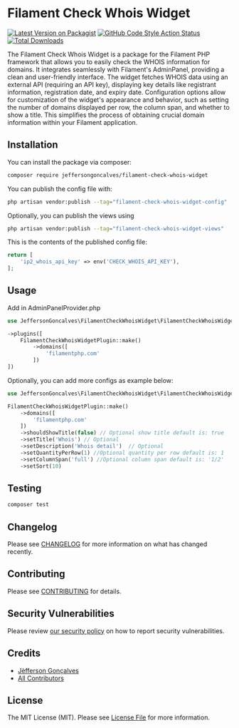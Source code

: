 # Filament Check Whois Widget

[![Latest Version on Packagist](https://img.shields.io/packagist/v/jeffersongoncalves/filament-check-whois-widget.svg?style=flat-square)](https://packagist.org/packages/jeffersongoncalves/filament-check-whois-widget)
[![GitHub Code Style Action Status](https://img.shields.io/github/actions/workflow/status/jeffersongoncalves/filament-check-whois-widget/fix-php-code-style-issues.yml?branch=main&label=code%20style&style=flat-square)](https://github.com/jeffersongoncalves/filament-check-whois-widget/actions?query=workflow%3A"Fix+PHP+code+styling"+branch%3Amain)
[![Total Downloads](https://img.shields.io/packagist/dt/jeffersongoncalves/filament-check-whois-widget.svg?style=flat-square)](https://packagist.org/packages/jeffersongoncalves/filament-check-whois-widget)

The Filament Check Whois Widget is a package for the Filament PHP framework that allows you to easily check the WHOIS information for domains. It integrates seamlessly with Filament's AdminPanel, providing a clean and user-friendly interface. The widget fetches WHOIS data using an external API (requiring an API key), displaying key details like registrant information, registration date, and expiry date. Configuration options allow for customization of the widget's appearance and behavior, such as setting the number of domains displayed per row, the column span, and whether to show a title. This simplifies the process of obtaining crucial domain information within your Filament application.

## Installation

You can install the package via composer:

```bash
composer require jeffersongoncalves/filament-check-whois-widget
```

You can publish the config file with:

```bash
php artisan vendor:publish --tag="filament-check-whois-widget-config"
```

Optionally, you can publish the views using

```bash
php artisan vendor:publish --tag="filament-check-whois-widget-views"
```

This is the contents of the published config file:

```php
return [
    'ip2_whois_api_key' => env('CHECK_WHOIS_API_KEY'),
];
```

## Usage
Add in AdminPanelProvider.php

```php
use JeffersonGoncalves\FilamentCheckWhoisWidget\FilamentCheckWhoisWidgetPlugin;

->plugins([
    FilamentCheckWhoisWidgetPlugin::make()
        ->domains([
            'filamentphp.com'
        ])
])
```

Optionally, you can add more configs as example below:

```php
use JeffersonGoncalves\FilamentCheckWhoisWidget\FilamentCheckWhoisWidgetPlugin;

FilamentCheckWhoisWidgetPlugin::make()
    ->domains([
        'filamentphp.com'
    ])
    ->shouldShowTitle(false) // Optional show title default is: true
    ->setTitle('Whois') // Optional
    ->setDescription('Whois detail')  // Optional
    ->setQuantityPerRow(1) //Optional quantity per row default is: 1
    ->setColumnSpan('full') //Optional column span default is: '1/2' 
    ->setSort(10)
```

## Testing

```bash
composer test
```

## Changelog

Please see [CHANGELOG](CHANGELOG.md) for more information on what has changed recently.

## Contributing

Please see [CONTRIBUTING](.github/CONTRIBUTING.md) for details.

## Security Vulnerabilities

Please review [our security policy](../../security/policy) on how to report security vulnerabilities.

## Credits

- [Jèfferson Gonçalves](https://github.com/jeffersongoncalves)
- [All Contributors](../../contributors)

## License

The MIT License (MIT). Please see [License File](LICENSE.md) for more information.
